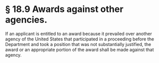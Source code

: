 # § 18.9   Awards against other agencies.

If an applicant is entitled to an award because it prevailed over another agency of the United States that participated in a proceeding before the Department and took a position that was not substantially justified, the award or an appropriate portion of the award shall be made against that agency. 




